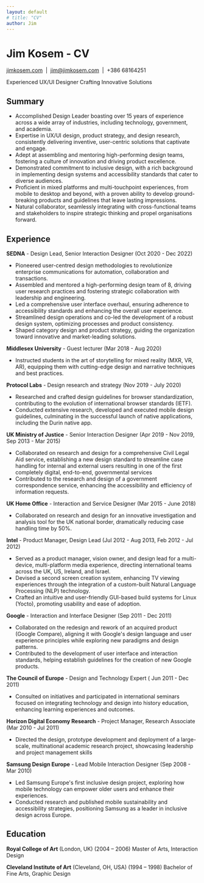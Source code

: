 ```yaml
---
layout: default
# title: "CV"
author: Jim
---
```


# Jim Kosem - CV

[jimkosem.com](https://jimkosem.com)&nbsp;&nbsp;\|&nbsp;&nbsp;[jim@jimkosem.com](mailto:jim@jimkosem.com)&nbsp;&nbsp;\|&nbsp;&nbsp;+386 68164251

Experienced UX/UI Designer Crafting Innovative Solutions

## Summary

- Accomplished Design Leader boasting over 15 years of experience across a wide array of industries, including technology, government, and academia.
- Expertise in UX/UI design, product strategy, and design research, consistently delivering inventive, user-centric solutions that captivate and engage.
- Adept at assembling and mentoring high-performing design teams, fostering a culture of innovation and driving product excellence.
- Demonstrated commitment to inclusive design, with a rich background in implementing design systems and accessibility standards that cater to diverse audiences.
- Proficient in mixed platforms and multi-touchpoint experiences, from mobile to desktop and beyond, with a proven ability to develop ground-breaking products and guidelines that leave lasting impressions.
- Natural collaborator, seamlessly integrating with cross-functional teams and stakeholders to inspire strategic thinking and propel organisations forward.

## Experience 

**SEDNA** - Design Lead, Senior Interaction Designer (Oct 2020 - Dec 2022)
- Pioneered user-centred design methodologies to revolutionize enterprise communications for automation, collaboration and transactions.
- Assembled and mentored a high-performing design team of 8, driving user research practices and fostering strategic collaboration with leadership and engineering.
- Led a comprehensive user interface overhaul, ensuring adherence to accessibility standards and enhancing the overall user experience.
- Streamlined design operations and co-led the development of a robust design system, optimizing processes and product consistency.
- Shaped category design and product strategy, guiding the organization toward innovative and market-leading solutions.

**Middlesex University** - Guest lecturer (Mar 2018 - Aug 2020)
- Instructed students in the art of storytelling for mixed reality (MXR, VR, AR), equipping them with cutting-edge design and narrative techniques and best practices.

**Protocol Labs** - Design research and strategy (Nov 2019 - July 2020)
- Researched and crafted design guidelines for browser standardization, contributing to the evolution of international browser standards (IETF).
- Conducted extensive research, developed and executed mobile design guidelines, culminating in the successful launch of native applications, including the Durin native app.

**UK Ministry of Justice** - Senior Interaction Designer (Apr 2019 - Nov 2019, Sep 2013 - Mar 2015)
- Collaborated on research and design for a comprehensive Civil Legal Aid service, establishing a new design standard to streamline case handling for internal and external users resulting in one of the first completely digital, end-to-end, governmental services
- Contributed to the research and design of a government correspondence service, enhancing the accessibility and efficiency of information requests.

**UK Home Office** - Interaction and Service Designer (Mar 2015 - June 2018) 
- Collaborated on research and design for an innovative investigation and analysis tool for the UK national border, dramatically reducing case handling time by 50%.

**Intel** - Product Manager, Design Lead (Jul 2012 - Aug 2013, Feb 2012 - Jul 2012)
- Served as a product manager, vision owner, and design lead for a multi-device, multi-platform media experience, directing international teams across the UK, US, Ireland, and Israel.
- Devised a second screen creation system, enhancing TV viewing experiences through the integration of a custom-built Natural Language Processing (NLP) technology.
- Crafted an intuitive and user-friendly GUI-based build systems for Linux (Yocto), promoting usability and ease of adoption.

**Google** - Interaction and Interface Designer (Sep 2011 - Dec 2011)
- Collaborated on the redesign and rework of an acquired product (Google Compare), aligning it with Google's design language and user experience principles while exploring new paradigms and design patterns.
- Contributed to the development of user interface and interaction standards, helping establish guidelines for the creation of new Google products.

**The Council of Europe** - Design and Technology Expert (	Jun 2011 - Dec 2011)
- Consulted on initiatives and participated in international seminars focused on integrating technology and design into history education, enhancing learning experiences and outcomes.

**Horizon Digital Economy Research** - Project Manager, Research Associate (Mar 2010 - Jul 2011)
- Directed the design, prototype development and deployment of a large-scale, multinational academic research project, showcasing leadership and project management skills

**Samsung Design Europe** - Lead Mobile Interaction Designer (Sep 2008 - Mar 2010)
- Led Samsung Europe's first inclusive design project, exploring how mobile technology can empower older users and enhance their experiences.
- Conducted research and published mobile sustainability and accessibility strategies, positioning Samsung as a leader in inclusive design across Europe.

## Education 

**Royal College of Art** (London, UK)	(2004 – 2006)
Master of Arts, Interaction Design 

**Cleveland Institute of Art** (Cleveland, OH, USA) (1994 – 1998)
Bachelor of Fine Arts, Graphic Design